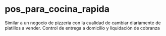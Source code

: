 # pos_para_cocina_rapida
Similar a un negocio de pizzeria con la cualidad de cambiar diariamente de platillos a vender. Control de entrega a domicilio y liquidación de cobranza
